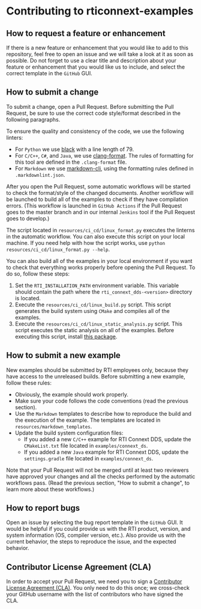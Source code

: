# Contributing to rticonnext-examples

## How to request a feature or enhancement

If there is a new feature or enhancement that you would like to add to
this repository, feel free to open an issue and we will take a look at it as
soon as possible. Do not forget to use a clear title and description
about your feature or enhancement that you would like us to include, and select
the correct template in the `GitHub` GUI.

## How to submit a change

To submit a change, open a Pull Request. Before submitting the Pull Request,
be sure to use the correct code style/format described in the following paragraphs.

To ensure the quality and consistency of the code, we use the
following linters:

-   For `Python` we use [black](https://pypi.org/project/black/) with a
    line length of 79.
-   For `C/C++`, `C#`, and `Java`, we use
    [clang-format](https://clang.llvm.org/docs/ClangFormat.html). The rules of
    formatting for this tool are defined in the `.clang-format` file.
-   For `Markdown` we use [markdown-cli](https://www.npmjs.com/package/markdownlint-cli),
    using the formatting rules defined in `.markdownlint.json`.

After you open the Pull Request, some automatic workflows will be started to
check the format/style of the changed documents. Another workflow will
be launched to build all of the examples to check if they have compilation errors.
(This workflow is launched in `GitHub Actions` if the Pull Request goes to the master
branch and in our internal `Jenkins` tool if the Pull Request goes to develop.)

The script located in `resources/ci_cd/linux_format.py` executes the linterns
in the automatic workflow. You can also execute this script on your local
machine. If you need help with how the script works, use
`python resources/ci_cd/linux_format.py --help`.

You can also build all of the examples in your local environment if you want to
check that everything works properly before opening the Pull Request. To do so,
follow these steps:

1.  Set the `RTI_INSTALLATION_PATH` environment variable. This variable should
    contain the path where the `rti_connext_dds-<version>` directory is located.
2.  Execute the `resources/ci_cd/linux_build.py` script. This script generates
    the build system using `CMake` and compiles all of the examples.
3.  Execute the `resources/ci_cd/linux_static_analysis.py` script. This script
    executes the static analysis on all of the examples. Before executing
    this script, install [this package](https://pypi.org/project/scan-build/).

## How to submit a new example

New examples should be submitted by RTI employees only, because they have access
to the unreleased builds. Before submitting a new example, follow these rules:

-   Obviously, the example should work properly.
-   Make sure your code follows the code conventions (read the previous
    section).
-   Use the `Markdown` templates to describe how to reproduce the build and
    the execution of the example. The templates are located in
    `resources/markdown_templates`.
-   Update the build system configuration files:
    -   If you added a new `C/C++` example for RTI Connext DDS, update the
        `CMakeList.txt` file located in `examples/connext_ds`.
    -   If you added a new `Java` example for RTI Connext DDS, update the
        `settings.gradle` file located in `examples/connext_ds`.

Note that your Pull Request will not be merged until at least two reviewers
have approved your changes and all the checks performed by the automatic workflows
pass. (Read the previous section, "How to submit a change", to learn more about
these workflows.)

## How to report bugs

Open an issue by selecting the bug report template in the `GitHub` GUI.
It would be helpful if you could provide us with the RTI product, version, and
system information (OS, compiler version, etc.). Also provide us with the current
behavior, the steps to reproduce the issue, and the expected behavior.

## Contributor License Agreement (CLA)

In order to accept your Pull Request, we need you to sign a [Contributor License
Agreement (CLA)](http://community.rti.com/cla). You only need to do this once;
we cross-check your GitHub username with the list of contributors who have
signed the CLA.
